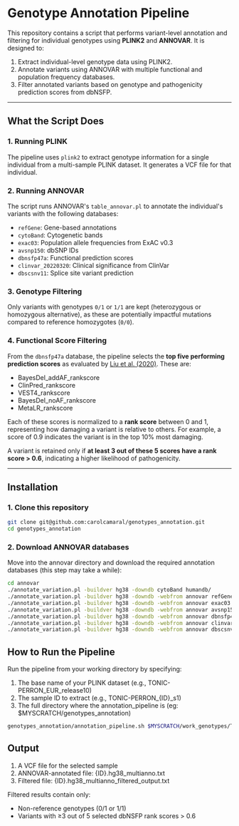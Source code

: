 # Genotype Annotation Pipeline

This repository contains a script that performs variant-level annotation and filtering for individual genotypes using **PLINK2** and **ANNOVAR**. It is designed to:

1. Extract individual-level genotype data using PLINK2.
2. Annotate variants using ANNOVAR with multiple functional and population frequency databases.
3. Filter annotated variants based on genotype and pathogenicity prediction scores from dbNSFP.

---

## What the Script Does

### 1. **Running PLINK**
The pipeline uses `plink2` to extract genotype information for a single individual from a multi-sample PLINK dataset. It generates a VCF file for that individual.

### 2. **Running ANNOVAR**
The script runs ANNOVAR's `table_annovar.pl` to annotate the individual's variants with the following databases:

- `refGene`: Gene-based annotations
- `cytoBand`: Cytogenetic bands
- `exac03`: Population allele frequencies from ExAC v0.3
- `avsnp150`: dbSNP IDs
- `dbnsfp47a`: Functional prediction scores
- `clinvar_20220320`: Clinical significance from ClinVar
- `dbscsnv11`: Splice site variant prediction

### 3. **Genotype Filtering**
Only variants with genotypes `0/1` or `1/1` are kept (heterozygous or homozygous alternative), as these are potentially impactful mutations compared to reference homozygotes (`0/0`).

### 4. **Functional Score Filtering**
From the `dbnsfp47a` database, the pipeline selects the **top five performing prediction scores** as evaluated by [Liu et al. (2020)](https://genomemedicine.biomedcentral.com/articles/10.1186/s13073-020-00803-9). These are:

- BayesDel_addAF_rankscore
- ClinPred_rankscore
- VEST4_rankscore
- BayesDel_noAF_rankscore
- MetaLR_rankscore

Each of these scores is normalized to a **rank score** between 0 and 1, representing how damaging a variant is relative to others. For example, a score of 0.9 indicates the variant is in the top 10% most damaging.

A variant is retained only if **at least 3 out of these 5 scores have a rank score > 0.6**, indicating a higher likelihood of pathogenicity.

---

## Installation

### 1. Clone this repository

```bash
git clone git@github.com:carolcamaral/genotypes_annotation.git
cd genotypes_annotation
````

### 2. Download ANNOVAR databases
Move into the annovar directory and download the required annotation databases (this step may take a while):
```bash
cd annovar
./annotate_variation.pl -buildver hg38 -downdb cytoBand humandb/
./annotate_variation.pl -buildver hg38 -downdb -webfrom annovar refGene humandb/
./annotate_variation.pl -buildver hg38 -downdb -webfrom annovar exac03 humandb/
./annotate_variation.pl -buildver hg38 -downdb -webfrom annovar avsnp150 humandb/
./annotate_variation.pl -buildver hg38 -downdb -webfrom annovar dbnsfp47a humandb/
./annotate_variation.pl -buildver hg38 -downdb -webfrom annovar clinvar_20220320 humandb/
./annotate_variation.pl -buildver hg38 -downdb -webfrom annovar dbscsnv11 humandb/
````

## How to Run the Pipeline
Run the pipeline from your working directory by specifying:
1. The base name of your PLINK dataset (e.g., TONIC-PERRON_EUR_release10)
2. The sample ID to extract (e.g., TONIC-PERRON_{ID}_s1)
3. The full directory where the annotation_pipeline is (eg: $MYSCRATCH/genotypes_annotation)

```bash
genotypes_annotation/annotation_pipeline.sh $MYSCRATCH/work_genotypes/TONIC-PERRON_EUR_release10 TONIC-PERRON_{ID}_s1 $MYSCRATCH/genotypes_annotation
````

## Output
1. A VCF file for the selected sample
2. ANNOVAR-annotated file: {ID}.hg38_multianno.txt
3. Filtered file: {ID}.hg38_multianno_filtered_output.txt

Filtered results contain only:
- Non-reference genotypes (0/1 or 1/1)
- Variants with ≥3 out of 5 selected dbNSFP rank scores > 0.6
